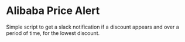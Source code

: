 # Alibaba Price Alert

Simple script to get a slack notification if a discount appears and over a period of time, for the lowest discount.


